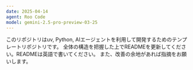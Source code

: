 ```yaml
---
date: 2025-04-14
agent: Roo Code
model: gemini-2.5-pro-preview-03-25
---
```

このリポジトリはuv, Python, AIエージェントを利用して開発するためのテンプレートリポジトリです。
全体の構造を把握した上でREADMEを更新してください。READMEは英語で書いてください。
また、改善の余地があれば指摘をお願いします。
